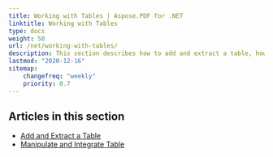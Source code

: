 ```yaml
---
title: Working with Tables | Aspose.PDF for .NET
linktitle: Working with Tables
type: docs
weight: 50
url: /net/working-with-tables/
description: This section describes how to add and extract a table, how to manipulate and integrate a table using the C# library.
lastmod: "2020-12-16"
sitemap:
    changefreq: "weekly"
    priority: 0.7
---
```


## Articles in this section

- [Add and Extract a Table](/pdf/net/add-and-extract-a-table/)
- [Manipulate and Integrate Table](/pdf/net/manipulate-and-integrate-table/)
